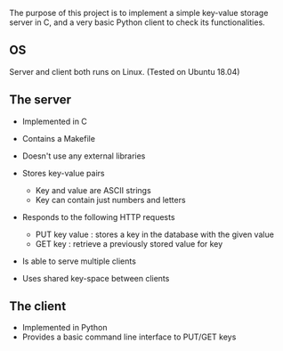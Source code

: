 The purpose of this project is to implement a simple key-value storage server in C, and a very basic Python client to check its functionalities.

## OS

Server and client both runs on Linux. (Tested on Ubuntu 18.04)

## The server

- Implemented in C
- Contains a Makefile
- Doesn't use any external libraries
- Stores key-value pairs
    
    - Key and value are ASCII strings
    - Key can contain just numbers and letters

- Responds to the following HTTP requests

    - PUT key value : stores a key in the database with the given value
    - GET key : retrieve a previously stored value for key

- Is able to serve multiple clients
- Uses shared key-space between clients

## The client

- Implemented in Python
- Provides a basic command line interface to PUT/GET keys
